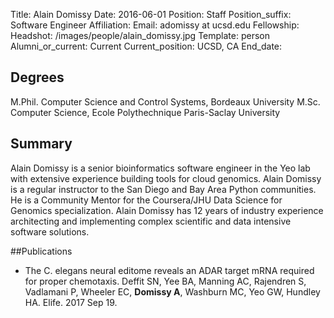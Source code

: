 Title: Alain Domissy
Date: 2016-06-01
Position: Staff
Position_suffix: Software Engineer 
Affiliation:
Email: adomissy at ucsd.edu
Fellowship:
Headshot: /images/people/alain_domissy.jpg
Template: person
Alumni_or_current: Current
Current_position: UCSD, CA
End_date: 
<!-- Status: draft -->

## Degrees
M.Phil. Computer Science and Control Systems, Bordeaux University 
M.Sc. Computer Science, Ecole Polythechnique Paris-Saclay University

## Summary
Alain Domissy is a senior bioinformatics software engineer in the Yeo lab with extensive experience building tools for cloud genomics. Alain Domissy is a regular instructor to the San Diego and Bay Area Python communities. He is a Community Mentor for the Coursera/JHU Data Science for Genomics specialization. Alain Domissy has 12 years of industry experience architecting and implementing complex scientific and data intensive software solutions.

##Publications
* The C. elegans neural editome reveals an ADAR target mRNA required for proper chemotaxis. Deffit SN, Yee BA, Manning AC, Rajendren S, Vadlamani P, Wheeler EC, **Domissy A**, Washburn MC, Yeo GW, Hundley HA. Elife. 2017 Sep 19.
